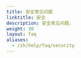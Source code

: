 ```yaml
---
title: 安全常见问题
linktitle: 安全
description: 安全常见问题。
weight: 30
layout: faq
aliases:
  - /zh/help/faq/security
---
```


